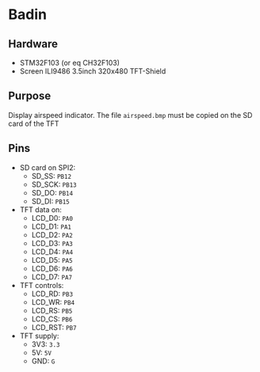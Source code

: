 # Badin

## Hardware

- STM32F103 (or eq CH32F103)
- Screen ILI9486 3.5inch 320x480 TFT-Shield

## Purpose

Display airspeed indicator. The file `airspeed.bmp` must be copied on the SD card of the TFT

## Pins

- SD card on SPI2:
   * SD_SS: `PB12`
   * SD_SCK: `PB13`
   * SD_DO: `PB14`
   * SD_DI: `PB15`
- TFT data on:
   * LCD_D0: `PA0`
   * LCD_D1: `PA1`
   * LCD_D2: `PA2`
   * LCD_D3: `PA3`
   * LCD_D4: `PA4`
   * LCD_D5: `PA5`
   * LCD_D6: `PA6`
   * LCD_D7: `PA7`
- TFT controls:
   * LCD_RD: `PB3`
   * LCD_WR: `PB4`
   * LCD_RS: `PB5`
   * LCD_CS: `PB6`
   * LCD_RST: `PB7`
- TFT supply:
   * 3V3: `3.3`
   * 5V: `5V`
   * GND: `G`